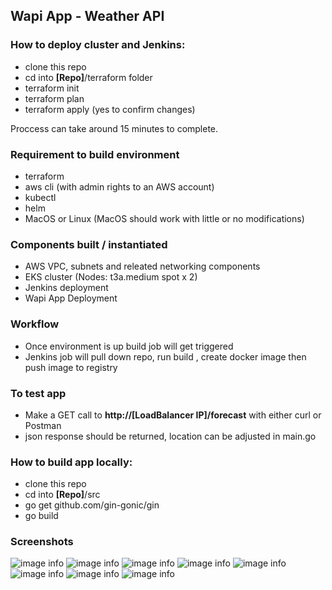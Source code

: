## Wapi App - Weather API

### How to deploy cluster and Jenkins:

- clone this repo
- cd into **[Repo]**/terraform folder
- terraform init
- terraform plan
- terraform apply (yes to confirm changes)

Proccess can take around 15 minutes to complete.

### Requirement to build environment

- terraform
- aws cli (with admin rights to an AWS account)
- kubectl
- helm
- MacOS or Linux (MacOS should work with little or no modifications)

### Components built / instantiated

- AWS VPC, subnets and releated networking components
- EKS cluster (Nodes: t3a.medium spot x 2)
- Jenkins deployment
- Wapi App Deployment

### Workflow

- Once environment is up build job will get triggered
- Jenkins job will pull down repo, run build , create docker image then push image to registry

### To test app

- Make a GET call to **http://[LoadBalancer IP]/forecast** with either curl or Postman
- json response should be returned, location can be adjusted in main.go

### How to build app locally:

- clone this repo
- cd into **[Repo]**/src
- go get github.com/gin-gonic/gin
- go build

### Screenshots

![image info](https://github.com/jmontilla202/inadev-devops-exercise/scrrenshots/00-terraform_apply.png)
![image info](https://github.com/jmontilla202/inadev-devops-exercise/scrrenshots/01-terraform_apply.png)
![image info](https://github.com/jmontilla202/inadev-devops-exercise/scrrenshots/02-terraform_apply.png)
![image info](https://github.com/jmontilla202/inadev-devops-exercise/scrrenshots/03-terraform_apply.png)
![image info](https://github.com/jmontilla202/inadev-devops-exercise/scrrenshots/04-terraform_apply.png)
![image info](https://github.com/jmontilla202/inadev-devops-exercise/scrrenshots/05-terraform_apply.png)
![image info](https://github.com/jmontilla202/inadev-devops-exercise/scrrenshots/06-terraform_apply.png)
![image info](https://github.com/jmontilla202/inadev-devops-exercise/scrrenshots/07-terraform_apply.png)

